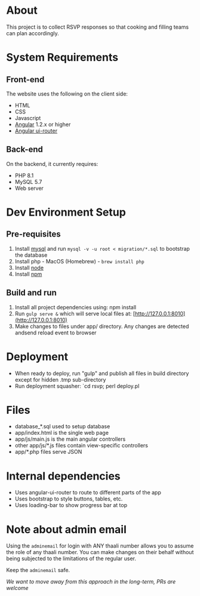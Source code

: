 # About

  This project is to collect RSVP responses so that cooking and filling teams
  can plan accordingly.

# System Requirements

## Front-end

The website uses the following on the client side:

* HTML
* CSS
* Javascript
* [Angular](https://angularjs.org/) 1.2.x or higher
* [Angular ui-router](https://github.com/angular-ui/ui-router/wiki)

## Back-end

On the backend, it currently requires:

* PHP 8.1
* MySQL 5.7
* Web server

# Dev Environment Setup

## Pre-requisites
1. Install [mysql](https://dev.mysql.com/downloads/mysql/) and run `mysql -v -u root < migration/*.sql` to bootstrap the database
2. Install php - MacOS (Homebrew) - `brew install php`
3. Install [node](https://nodejs.org/en/download/package-manager/)
4. Install [npm](https://docs.npmjs.com/getting-started/installing-node)

## Build and run

1. Install all project dependencies using: npm install
2. Run `gulp serve &` which will serve local files at: [http://127.0.0.1:8010](http://127.0.0.1:8010)
3. Make changes to files under app/ directory. Any changes are detected andsend reload event to browser

# Deployment

  * When ready to deploy, run "gulp" and publish all files in build directory
    except for hidden .tmp sub-directory
  * Run deployment squasher:
    `cd rsvp; perl deploy.pl <dbhost> <dbusername> <dbpassword> <dbname> <adminemail> 

# Files

  * database_*.sql used to setup database
  * app/index.html is the single web page
  * app/js/main.js is the main angular controllers
  * other app/js/*.js files contain view-specific controllers
  * app/*.php files serve JSON

# Internal dependencies

  * Uses angular-ui-router to route to different parts of the app
  * Uses bootstrap to style buttons, tables, etc.
  * Uses loading-bar to show progress bar at top

# Note about admin email

Using the `adminemail` for login with ANY thaali number allows you to assume the role of any thaali number. You can make changes on their behalf without being subjected to the limitations of the regular user.

Keep the `adminemail` safe.

_We want to move away from this approach in the long-term, PRs are welcome_